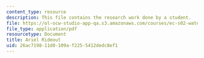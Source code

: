 ```yaml
---
content_type: resource
description: This file contains the research work done by a student.
file: https://ol-ocw-studio-app-qa.s3.amazonaws.com/courses/ec-s02-water-jet-technologies-spring-2005/26ac719811d0109af2255412dedc8ef1_MITEC_S02S05_arielrideout.pdf
file_type: application/pdf
resourcetype: Document
title: Ariel Rideout
uid: 26ac7198-11d0-109a-f225-5412dedc8ef1
---
```

